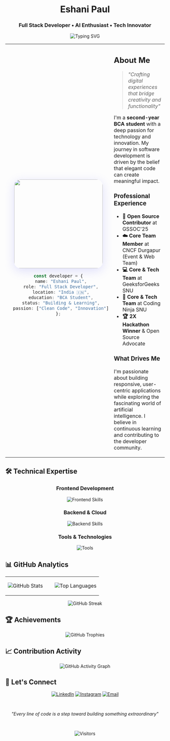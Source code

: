 <div align="center">

# Eshani Paul
### Full Stack Developer • AI Enthusiast • Tech Innovator

<img src="https://readme-typing-svg.herokuapp.com?font=Inter&weight=400&size=18&duration=3000&pause=1000&color=6366F1&center=true&vCenter=true&width=600&lines=Building+elegant+solutions+with+modern+technology;Passionate+about+creating+meaningful+digital+experiences;Always+learning%2C+always+growing" alt="Typing SVG" />


</div>

<table width="100%">
<tr>
<td width="35%" align="center">

<img src="https://github.com/user-attachments/assets/7bc2d9a9-4aca-4af8-be03-e99e622ff4e8" width="280" style="border-radius: 20px; box-shadow: 0 8px 32px rgba(99, 102, 241, 0.2);" />

<br>

```typescript
const developer = {
  name: "Eshani Paul",
  role: "Full Stack Developer",
  location: "India 🇮🇳",
  education: "BCA Student",
  status: "Building & Learning",
  passion: ["Clean Code", "Innovation"]
};
```

</td>
<td width="65%">

## About Me

> *"Crafting digital experiences that bridge creativity and functionality"*

I'm a **second-year BCA student** with a deep passion for technology and innovation. My journey in software development is driven by the belief that elegant code can create meaningful impact.

### Professional Experience
- **🌟 Open Source Contributor** at GSSOC'25
- **☁️ Core Team Member** at CNCF Durgapur (Event & Web Team)
- **💻 Core & Tech Team** at GeeksforGeeks SNU
- **🚀 Core & Tech Team** at Coding Ninja SNU
- **🏆 2X Hackathon Winner** & Open Source Advocate

### What Drives Me
I'm passionate about building responsive, user-centric applications while exploring the fascinating world of artificial intelligence. I believe in continuous learning and contributing to the developer community.

</td>
</tr>
</table>


## 🛠 Technical Expertise

<div align="center">

### Frontend Development
<img src="https://skillicons.dev/icons?i=html,css,js,ts,react,nextjs,tailwind&theme=light" alt="Frontend Skills" />

### Backend & Cloud
<img src="https://skillicons.dev/icons?i=nodejs,mongodb,firebase,supabase,vercel,netlify&theme=light" alt="Backend Skills" />

### Tools & Technologies  
<img src="https://skillicons.dev/icons?i=git,c,solidity,npm,vite,threejs&theme=light" alt="Tools" />

</div>


## 📊 GitHub Analytics

<div align="center">

<table>
<tr>
<td width="50%">

![GitHub Stats](https://github-readme-stats.vercel.app/api?username=e-shh&show_icons=true&theme=tokyonight&hide_border=true&include_all_commits=true&count_private=true&bg_color=0d1117&title_color=58a6ff&icon_color=79c0ff&text_color=c9d1d9)

</td>
<td width="50%">

![Top Languages](https://github-readme-stats.vercel.app/api/top-langs/?username=e-shh&layout=compact&theme=tokyonight&hide_border=true&bg_color=0d1117&title_color=58a6ff&text_color=c9d1d9)

</td>
</tr>
</table>

![GitHub Streak](https://github-readme-streak-stats.herokuapp.com/?user=e-shh&theme=tokyonight&hide_border=true&background=0d1117&stroke=58a6ff&ring=79c0ff&fire=ff6b6b&currStreakLabel=58a6ff)

</div>


## 🏆 Achievements

<div align="center">

![GitHub Trophies](https://github-profile-trophy.vercel.app/?username=e-shh&theme=tokyonight&no-frame=true&no-bg=true&margin-w=4&column=3&title=Stars,Followers,Commits,Repositories,PullRequest,Issues)

</div>


## 📈 Contribution Activity

<div align="center">

![GitHub Activity Graph](https://github-readme-activity-graph.vercel.app/graph?username=e-shh&custom_title=Contribution%20Graph&theme=tokyo-night&bg_color=0d1117&color=58a6ff&line=79c0ff&point=ff6b6b&area=true&hide_border=true)

</div>


## 🤝 Let's Connect

<div align="center">

[![LinkedIn](https://img.shields.io/badge/LinkedIn-0A66C2?style=flat&logo=linkedin&logoColor=white)](https://www.linkedin.com/public-profile/settings?trk=d_flagship3_profile_self_view_public_profile)
[![Instagram](https://img.shields.io/badge/Instagram-E4405F?style=flat&logo=instagram&logoColor=white)](https://instagram.com/eiizz_zz)
[![Email](https://img.shields.io/badge/Email-EA4335?style=flat&logo=gmail&logoColor=white)](mailto:pauleshani06@gmail.com)

<br>

*"Every line of code is a step toward building something extraordinary"*

<br>

![Visitors](https://komarev.com/ghpvc/?username=e-shh&color=58a6ff&style=flat&label=Profile+Views)

</div>
